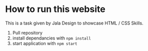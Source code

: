 # How to run this website

This is a task given by Jala Design to showcase HTML / CSS Skills.

1. Pull repository
2. install dependancies with `npm install`
3. start application with `npm start`
